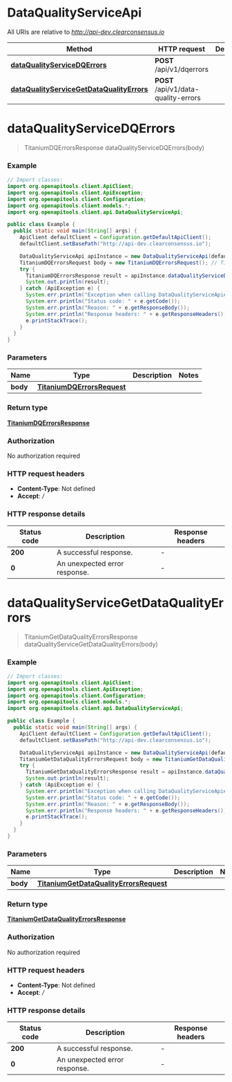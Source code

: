 # DataQualityServiceApi

All URIs are relative to *http://api-dev.clearconsensus.io*

| Method | HTTP request | Description |
|------------- | ------------- | -------------|
| [**dataQualityServiceDQErrors**](DataQualityServiceApi.md#dataQualityServiceDQErrors) | **POST** /api/v1/dqerrors |  |
| [**dataQualityServiceGetDataQualityErrors**](DataQualityServiceApi.md#dataQualityServiceGetDataQualityErrors) | **POST** /api/v1/data-quality-errors |  |


<a name="dataQualityServiceDQErrors"></a>
# **dataQualityServiceDQErrors**
> TitaniumDQErrorsResponse dataQualityServiceDQErrors(body)



### Example
```java
// Import classes:
import org.openapitools.client.ApiClient;
import org.openapitools.client.ApiException;
import org.openapitools.client.Configuration;
import org.openapitools.client.models.*;
import org.openapitools.client.api.DataQualityServiceApi;

public class Example {
  public static void main(String[] args) {
    ApiClient defaultClient = Configuration.getDefaultApiClient();
    defaultClient.setBasePath("http://api-dev.clearconsensus.io");

    DataQualityServiceApi apiInstance = new DataQualityServiceApi(defaultClient);
    TitaniumDQErrorsRequest body = new TitaniumDQErrorsRequest(); // TitaniumDQErrorsRequest | 
    try {
      TitaniumDQErrorsResponse result = apiInstance.dataQualityServiceDQErrors(body);
      System.out.println(result);
    } catch (ApiException e) {
      System.err.println("Exception when calling DataQualityServiceApi#dataQualityServiceDQErrors");
      System.err.println("Status code: " + e.getCode());
      System.err.println("Reason: " + e.getResponseBody());
      System.err.println("Response headers: " + e.getResponseHeaders());
      e.printStackTrace();
    }
  }
}
```

### Parameters

| Name | Type | Description  | Notes |
|------------- | ------------- | ------------- | -------------|
| **body** | [**TitaniumDQErrorsRequest**](TitaniumDQErrorsRequest.md)|  | |

### Return type

[**TitaniumDQErrorsResponse**](TitaniumDQErrorsResponse.md)

### Authorization

No authorization required

### HTTP request headers

 - **Content-Type**: Not defined
 - **Accept**: */*

### HTTP response details
| Status code | Description | Response headers |
|-------------|-------------|------------------|
| **200** | A successful response. |  -  |
| **0** | An unexpected error response. |  -  |

<a name="dataQualityServiceGetDataQualityErrors"></a>
# **dataQualityServiceGetDataQualityErrors**
> TitaniumGetDataQualityErrorsResponse dataQualityServiceGetDataQualityErrors(body)



### Example
```java
// Import classes:
import org.openapitools.client.ApiClient;
import org.openapitools.client.ApiException;
import org.openapitools.client.Configuration;
import org.openapitools.client.models.*;
import org.openapitools.client.api.DataQualityServiceApi;

public class Example {
  public static void main(String[] args) {
    ApiClient defaultClient = Configuration.getDefaultApiClient();
    defaultClient.setBasePath("http://api-dev.clearconsensus.io");

    DataQualityServiceApi apiInstance = new DataQualityServiceApi(defaultClient);
    TitaniumGetDataQualityErrorsRequest body = new TitaniumGetDataQualityErrorsRequest(); // TitaniumGetDataQualityErrorsRequest | 
    try {
      TitaniumGetDataQualityErrorsResponse result = apiInstance.dataQualityServiceGetDataQualityErrors(body);
      System.out.println(result);
    } catch (ApiException e) {
      System.err.println("Exception when calling DataQualityServiceApi#dataQualityServiceGetDataQualityErrors");
      System.err.println("Status code: " + e.getCode());
      System.err.println("Reason: " + e.getResponseBody());
      System.err.println("Response headers: " + e.getResponseHeaders());
      e.printStackTrace();
    }
  }
}
```

### Parameters

| Name | Type | Description  | Notes |
|------------- | ------------- | ------------- | -------------|
| **body** | [**TitaniumGetDataQualityErrorsRequest**](TitaniumGetDataQualityErrorsRequest.md)|  | |

### Return type

[**TitaniumGetDataQualityErrorsResponse**](TitaniumGetDataQualityErrorsResponse.md)

### Authorization

No authorization required

### HTTP request headers

 - **Content-Type**: Not defined
 - **Accept**: */*

### HTTP response details
| Status code | Description | Response headers |
|-------------|-------------|------------------|
| **200** | A successful response. |  -  |
| **0** | An unexpected error response. |  -  |

